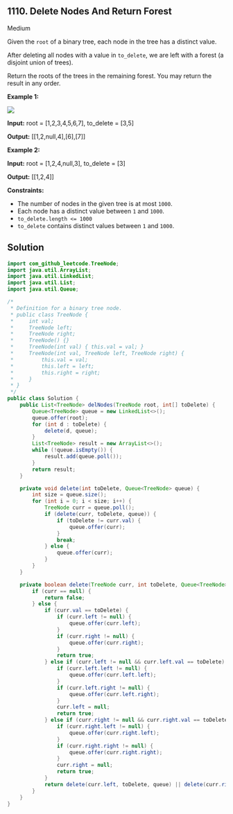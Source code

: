 ## 1110\. Delete Nodes And Return Forest

Medium

Given the `root` of a binary tree, each node in the tree has a distinct value.

After deleting all nodes with a value in `to_delete`, we are left with a forest (a disjoint union of trees).

Return the roots of the trees in the remaining forest. You may return the result in any order.

**Example 1:**

![](https://assets.leetcode.com/uploads/2019/07/01/screen-shot-2019-07-01-at-53836-pm.png)

**Input:** root = [1,2,3,4,5,6,7], to\_delete = [3,5]

**Output:** [[1,2,null,4],[6],[7]]

**Example 2:**

**Input:** root = [1,2,4,null,3], to\_delete = [3]

**Output:** [[1,2,4]]

**Constraints:**

*   The number of nodes in the given tree is at most `1000`.
*   Each node has a distinct value between `1` and `1000`.
*   `to_delete.length <= 1000`
*   `to_delete` contains distinct values between `1` and `1000`.

## Solution

```java
import com_github_leetcode.TreeNode;
import java.util.ArrayList;
import java.util.LinkedList;
import java.util.List;
import java.util.Queue;

/*
 * Definition for a binary tree node.
 * public class TreeNode {
 *     int val;
 *     TreeNode left;
 *     TreeNode right;
 *     TreeNode() {}
 *     TreeNode(int val) { this.val = val; }
 *     TreeNode(int val, TreeNode left, TreeNode right) {
 *         this.val = val;
 *         this.left = left;
 *         this.right = right;
 *     }
 * }
 */
public class Solution {
    public List<TreeNode> delNodes(TreeNode root, int[] toDelete) {
        Queue<TreeNode> queue = new LinkedList<>();
        queue.offer(root);
        for (int d : toDelete) {
            delete(d, queue);
        }
        List<TreeNode> result = new ArrayList<>();
        while (!queue.isEmpty()) {
            result.add(queue.poll());
        }
        return result;
    }

    private void delete(int toDelete, Queue<TreeNode> queue) {
        int size = queue.size();
        for (int i = 0; i < size; i++) {
            TreeNode curr = queue.poll();
            if (delete(curr, toDelete, queue)) {
                if (toDelete != curr.val) {
                    queue.offer(curr);
                }
                break;
            } else {
                queue.offer(curr);
            }
        }
    }

    private boolean delete(TreeNode curr, int toDelete, Queue<TreeNode> queue) {
        if (curr == null) {
            return false;
        } else {
            if (curr.val == toDelete) {
                if (curr.left != null) {
                    queue.offer(curr.left);
                }
                if (curr.right != null) {
                    queue.offer(curr.right);
                }
                return true;
            } else if (curr.left != null && curr.left.val == toDelete) {
                if (curr.left.left != null) {
                    queue.offer(curr.left.left);
                }
                if (curr.left.right != null) {
                    queue.offer(curr.left.right);
                }
                curr.left = null;
                return true;
            } else if (curr.right != null && curr.right.val == toDelete) {
                if (curr.right.left != null) {
                    queue.offer(curr.right.left);
                }
                if (curr.right.right != null) {
                    queue.offer(curr.right.right);
                }
                curr.right = null;
                return true;
            }
            return delete(curr.left, toDelete, queue) || delete(curr.right, toDelete, queue);
        }
    }
}
```